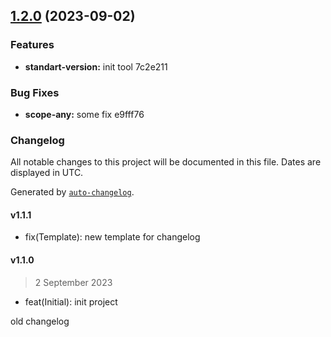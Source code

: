 ## [1.2.0](///compare/v1.1.1...v1.2.0) (2023-09-02)

### Features

- **standart-version:** init tool 7c2e211

### Bug Fixes

- **scope-any:** some fix e9fff76

### Changelog

All notable changes to this project will be documented in this file. Dates are displayed in UTC.

Generated by [`auto-changelog`](https://github.com/CookPete/auto-changelog).

#### v1.1.1

- fix(Template): new template for changelog

#### v1.1.0

> 2 September 2023

- feat(Initial): init project

<!-- auto-changelog-above -->

old changelog
